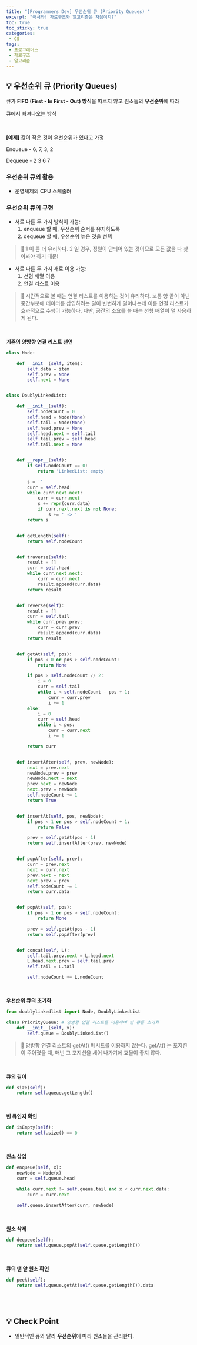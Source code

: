 ```yaml
---
title: "[Programmers Dev] 우선순위 큐 (Priority Queues) "
excerpt: "어서와! 자료구조와 알고리즘은 처음이지?"
toc: true
toc_sticky: true
categories:
 - CS
tags:
 - 프로그래머스
 - 자료구조
 - 알고리즘
---
```


## &#128161; 우선순위 큐 (Priority Queues)

큐가 **FIFO (First - In First - Out) 방식**을 따르지 않고 원소들의 **우선순위**에 따라

큐에서 빠져나오는 방식

<br/>



**[예제]** 값이 작은 것이 우선순위가 있다고 가정

Enqueue - 6, 7, 3, 2

Dequeue - 2 3 6 7



### 우선순위 큐의 활용

- 운영체제의 CPU 스케줄러

### 우선순위 큐의 구현

- 서로 다른 두 가지 방식이 가능:
  1. enqueue 할 때, 우선순위 순서를 유지하도록
  2. dequeue 할 때, 우선순위 높은 것을 선택

> &#128173; 1 이 좀 더 유리하다. 2 일 경우, 정렬이 안되어 있는 것이므로 모든 값을 다 찾아봐야 하기 때문!

- 서로 다른 두 가지 재료 이용 가능:
  1. 선형 배열 이용
  2. 연결 리스트 이용

> &#128173; 시간적으로 볼 때는 연결 리스트를 이용하는 것이 유리하다. 보통 양 끝이 아닌 중간부분에 데이터를 삽입하려는 일이 빈번하게 일어나는데 이를 연결 리스트가 효과적으로 수행이 가능하다. 다만, 공간의 소요를 볼 때는 선형 배열이 덜 사용하게 된다.



<br/>

**기존의 양방향 연결 리스트 선언**

```python
class Node:

    def __init__(self, item):
        self.data = item
        self.prev = None
        self.next = None


class DoublyLinkedList:

    def __init__(self):
        self.nodeCount = 0
        self.head = Node(None)
        self.tail = Node(None)
        self.head.prev = None
        self.head.next = self.tail
        self.tail.prev = self.head
        self.tail.next = None


    def __repr__(self):
        if self.nodeCount == 0:
            return 'LinkedList: empty'

        s = ''
        curr = self.head
        while curr.next.next:
            curr = curr.next
            s += repr(curr.data)
            if curr.next.next is not None:
                s += ' -> '
        return s


    def getLength(self):
        return self.nodeCount


    def traverse(self):
        result = []
        curr = self.head
        while curr.next.next:
            curr = curr.next
            result.append(curr.data)
        return result


    def reverse(self):
        result = []
        curr = self.tail
        while curr.prev.prev:
            curr = curr.prev
            result.append(curr.data)
        return result


    def getAt(self, pos):
        if pos < 0 or pos > self.nodeCount:
            return None

        if pos > self.nodeCount // 2:
            i = 0
            curr = self.tail
            while i < self.nodeCount - pos + 1:
                curr = curr.prev
                i += 1
        else:
            i = 0
            curr = self.head
            while i < pos:
                curr = curr.next
                i += 1

        return curr


    def insertAfter(self, prev, newNode):
        next = prev.next
        newNode.prev = prev
        newNode.next = next
        prev.next = newNode
        next.prev = newNode
        self.nodeCount += 1
        return True


    def insertAt(self, pos, newNode):
        if pos < 1 or pos > self.nodeCount + 1:
            return False

        prev = self.getAt(pos - 1)
        return self.insertAfter(prev, newNode)


    def popAfter(self, prev):
        curr = prev.next
        next = curr.next
        prev.next = next
        next.prev = prev
        self.nodeCount -= 1
        return curr.data


    def popAt(self, pos):
        if pos < 1 or pos > self.nodeCount:
            return None

        prev = self.getAt(pos - 1)
        return self.popAfter(prev)


    def concat(self, L):
        self.tail.prev.next = L.head.next
        L.head.next.prev = self.tail.prev
        self.tail = L.tail

        self.nodeCount += L.nodeCount

```

<br/>

**우선순위 큐의 초기화**

```python
from doublylinkedlist import Node, DoublyLinkedList

class PriorityQueue: # 양방향 연결 리스트를 이용하여 빈 큐를 초기화
	def __init__(self, x):
		self.queue = DoublyLinkedList()

```

> &#128173; 양방향 연결 리스트의 getAt() 메서드를 이용하지 않는다. getAt() 는 포지션이 주어졌을 때, 매번 그 포지션을 세어 나가기에 효율이 좋지 않다.

<br/>

**큐의 길이**

```python
def size(self):
    return self.queue.getLength()
```

<br/>

**빈 큐인지 확인**

```python
def isEmpty(self):
    return self.size() == 0
```

<br/>

**원소 삽입**

```python
def enqueue(self, x):
    newNode = Node(x)
    curr = self.queue.head

    while curr.next != self.queue.tail and x < curr.next.data:
        curr = curr.next
        
    self.queue.insertAfter(curr, newNode)

```

<br/>

**원소 삭제**

```python
def dequeue(self):
    return self.queue.popAt(self.queue.getLength())
```

<br/>

**큐의 맨 앞 원소 확인**

```python
def peek(self):
    return self.queue.getAt(self.queue.getLength()).data
```



<br/>

<br/>

## &#128161; Check Point

- 일반적인 큐와 달리 **우선순위**에 따라 원소들을 관리한다.